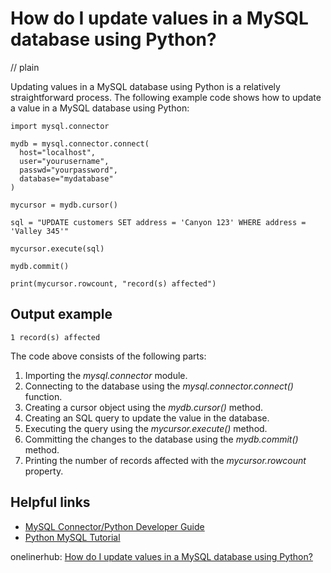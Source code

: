 # How do I update values in a MySQL database using Python?
// plain

Updating values in a MySQL database using Python is a relatively straightforward process. The following example code shows how to update a value in a MySQL database using Python:

```
import mysql.connector

mydb = mysql.connector.connect(
  host="localhost",
  user="yourusername",
  passwd="yourpassword",
  database="mydatabase"
)

mycursor = mydb.cursor()

sql = "UPDATE customers SET address = 'Canyon 123' WHERE address = 'Valley 345'"

mycursor.execute(sql)

mydb.commit()

print(mycursor.rowcount, "record(s) affected")
```

## Output example

```
1 record(s) affected
```

The code above consists of the following parts:

1. Importing the *mysql.connector* module.
2. Connecting to the database using the *mysql.connector.connect()* function.
3. Creating a cursor object using the *mydb.cursor()* method.
4. Creating an SQL query to update the value in the database.
5. Executing the query using the *mycursor.execute()* method.
6. Committing the changes to the database using the *mydb.commit()* method.
7. Printing the number of records affected with the *mycursor.rowcount* property.

## Helpful links

- [MySQL Connector/Python Developer Guide](https://dev.mysql.com/doc/connector-python/en/connector-python-reference.html)
- [Python MySQL Tutorial](https://www.w3schools.com/python/python_mysql.asp)

onelinerhub: [How do I update values in a MySQL database using Python?](https://onelinerhub.com/python-mysql/how-do-i-update-values-in-a-mysql-database-using-python)